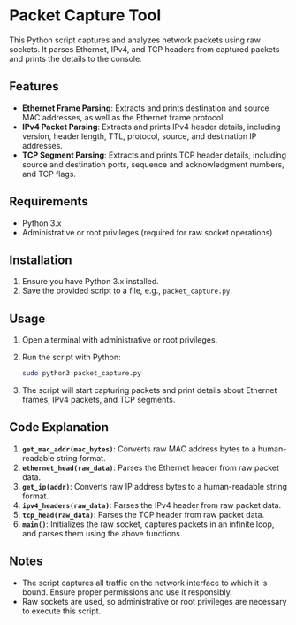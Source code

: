 # Packet Capture Tool

This Python script captures and analyzes network packets using raw sockets. It parses Ethernet, IPv4, and TCP headers from captured packets and prints the details to the console.

## Features

- **Ethernet Frame Parsing**: Extracts and prints destination and source MAC addresses, as well as the Ethernet frame protocol.
- **IPv4 Packet Parsing**: Extracts and prints IPv4 header details, including version, header length, TTL, protocol, source, and destination IP addresses.
- **TCP Segment Parsing**: Extracts and prints TCP header details, including source and destination ports, sequence and acknowledgment numbers, and TCP flags.

## Requirements

- Python 3.x
- Administrative or root privileges (required for raw socket operations)

## Installation

1. Ensure you have Python 3.x installed.
2. Save the provided script to a file, e.g., `packet_capture.py`.

## Usage

1. Open a terminal with administrative or root privileges.
2. Run the script with Python:

    ```sh
    sudo python3 packet_capture.py
    ```

3. The script will start capturing packets and print details about Ethernet frames, IPv4 packets, and TCP segments.

## Code Explanation

1. **`get_mac_addr(mac_bytes)`**: Converts raw MAC address bytes to a human-readable string format.
2. **`ethernet_head(raw_data)`**: Parses the Ethernet header from raw packet data.
3. **`get_ip(addr)`**: Converts raw IP address bytes to a human-readable string format.
4. **`ipv4_headers(raw_data)`**: Parses the IPv4 header from raw packet data.
5. **`tcp_head(raw_data)`**: Parses the TCP header from raw packet data.
6. **`main()`**: Initializes the raw socket, captures packets in an infinite loop, and parses them using the above functions.

## Notes

- The script captures all traffic on the network interface to which it is bound. Ensure proper permissions and use it responsibly.
- Raw sockets are used, so administrative or root privileges are necessary to execute this script.

